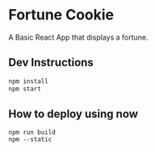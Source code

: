 # Fortune Cookie

A Basic React App that displays a fortune.

## Dev Instructions

```sh
npm install
npm start
```

## How to deploy using now

```
npm run build
npm --static
```
